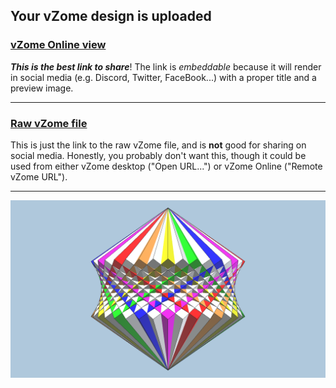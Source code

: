 ## Your vZome design is uploaded

### [vZome Online view][embed]

***This is the best link to share***!  The link is *embeddable* because it will render in social media (e.g. Discord, Twitter, FaceBook...) with a proper title and a preview image.

---

### [Raw vZome file][raw]

This is just the link to the raw vZome file, and is **not** good for
sharing on social media.
Honestly, you probably don't want this, though it could be used from either
vZome desktop ("Open URL...") or vZome Online ("Remote vZome URL").

---

![Image](<TwelveCornerRotatedCubeHyperboloidInPolygon36.png>)


[embed]: <https://vzome.com/app/embed.py?url=https://raw.githubusercontent.com/david-hall/vzome-sharing/main/2021/11/08/00-54-42-TwelveCornerRotatedCubeHyperboloidInPolygon36/TwelveCornerRotatedCubeHyperboloidInPolygon36.vZome>
[raw]: <https://raw.githubusercontent.com/david-hall/vzome-sharing/main/2021/11/08/00-54-42-TwelveCornerRotatedCubeHyperboloidInPolygon36/TwelveCornerRotatedCubeHyperboloidInPolygon36.vZome>
